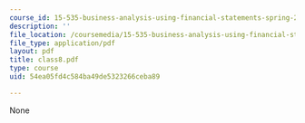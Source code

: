 ```yaml
---
course_id: 15-535-business-analysis-using-financial-statements-spring-2003
description: ''
file_location: /coursemedia/15-535-business-analysis-using-financial-statements-spring-2003/54ea05fd4c584ba49de5323266ceba89_class8.pdf
file_type: application/pdf
layout: pdf
title: class8.pdf
type: course
uid: 54ea05fd4c584ba49de5323266ceba89

---
```

None